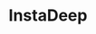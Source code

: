 ---
blog: https://instadeep.com/category/blog
codehost: https://github.com/instadeepai
facebook: https://facebook.com/InstaDeepAI
linkedin: https://linkedin.com/company/instadeep
logohandle: instadeep
sort: instadeep
title: InstaDeep
twitter: https://x.com/instadeepai
website: https://www.instadeep.com/
---